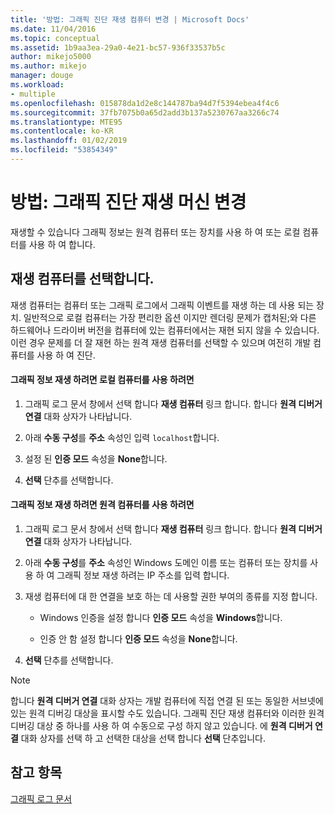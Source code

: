 ```yaml
---
title: '방법: 그래픽 진단 재생 컴퓨터 변경 | Microsoft Docs'
ms.date: 11/04/2016
ms.topic: conceptual
ms.assetid: 1b9aa3ea-29a0-4e21-bc57-936f33537b5c
author: mikejo5000
ms.author: mikejo
manager: douge
ms.workload:
- multiple
ms.openlocfilehash: 015878da1d2e8c144787ba94d7f5394ebea4f4c6
ms.sourcegitcommit: 37fb7075b0a65d2add3b137a5230767aa3266c74
ms.translationtype: MTE95
ms.contentlocale: ko-KR
ms.lasthandoff: 01/02/2019
ms.locfileid: "53854349"
---
```

# <a name="how-to-change-the-graphics-diagnostics-playback-machine"></a>방법: 그래픽 진단 재생 머신 변경
재생할 수 있습니다 그래픽 정보는 원격 컴퓨터 또는 장치를 사용 하 여 또는 로컬 컴퓨터를 사용 하 여 합니다.  
  
## <a name="choosing-a-playback-machine"></a>재생 컴퓨터를 선택합니다.  
 재생 컴퓨터는 컴퓨터 또는 그래픽 로그에서 그래픽 이벤트를 재생 하는 데 사용 되는 장치. 일반적으로 로컬 컴퓨터는 가장 편리한 옵션 이지만 렌더링 문제가 캡처된;와 다른 하드웨어나 드라이버 버전을 컴퓨터에 있는 컴퓨터에서는 재현 되지 않을 수 있습니다. 이런 경우 문제를 더 잘 재현 하는 원격 재생 컴퓨터를 선택할 수 있으며 여전히 개발 컴퓨터를 사용 하 여 진단.  
  
#### <a name="to-use-the-local-machine-to-play-back-graphics-information"></a>그래픽 정보 재생 하려면 로컬 컴퓨터를 사용 하려면  
  
1.  그래픽 로그 문서 창에서 선택 합니다 **재생 컴퓨터** 링크 합니다. 합니다 **원격 디버거 연결** 대화 상자가 나타납니다.  
  
2.  아래 **수동 구성**를 **주소** 속성인 입력 `localhost`합니다.  
  
3.  설정 된 **인증 모드** 속성을 **None**합니다.  
  
4.  **선택** 단추를 선택합니다.  
  
#### <a name="to-use-a-remote-machine-to-play-back-graphics-information"></a>그래픽 정보 재생 하려면 원격 컴퓨터를 사용 하려면  
  
1.  그래픽 로그 문서 창에서 선택 합니다 **재생 컴퓨터** 링크 합니다. 합니다 **원격 디버거 연결** 대화 상자가 나타납니다.  
  
2.  아래 **수동 구성**를 **주소** 속성인 Windows 도메인 이름 또는 컴퓨터 또는 장치를 사용 하 여 그래픽 정보 재생 하려는 IP 주소를 입력 합니다.  
  
3.  재생 컴퓨터에 대 한 연결을 보호 하는 데 사용할 권한 부여의 종류를 지정 합니다.  
  
    -   Windows 인증을 설정 합니다 **인증 모드** 속성을 **Windows**합니다.  
  
    -   인증 안 함 설정 합니다 **인증 모드** 속성을 **None**합니다.  
  
4.  **선택** 단추를 선택합니다.  
  
> [!NOTE]
>  합니다 **원격 디버거 연결** 대화 상자는 개발 컴퓨터에 직접 연결 된 또는 동일한 서브넷에 있는 원격 디버깅 대상을 표시할 수도 있습니다. 그래픽 진단 재생 컴퓨터와 이러한 원격 디버깅 대상 중 하나를 사용 하 여 수동으로 구성 하지 않고 있습니다. 에 **원격 디버거 연결** 대화 상자를 선택 하 고 선택한 대상을 선택 합니다 **선택** 단추입니다.  
  
## <a name="see-also"></a>참고 항목  
 [그래픽 로그 문서](graphics-log-document.md)